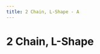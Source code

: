 ```yaml
---
title: 2 Chain, L-Shape - A
---
```

# 2 Chain, L-Shape
<ClientOnly>
<AssetLoader :reloadOnce="true" />
<GameSlides :jsonFileToLoad="'basics/2chain_a.json'" :useRandomSeed="false" :useManualData="false" :replay="true"></GameSlides>

</ClientOnly>